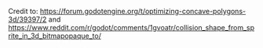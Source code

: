 Credit to:
https://forum.godotengine.org/t/optimizing-concave-polygons-3d/39397/2
and 
https://www.reddit.com/r/godot/comments/1gvoatr/collision_shape_from_sprite_in_3d_bitmapopaque_to/
